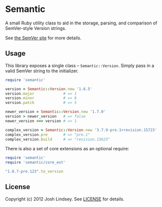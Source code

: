 Semantic
========

A small Ruby utility class to aid in the storage, parsing, and comparison of SemVer-style Version strings.

See [the SemVer site](http://semver.org) for more details.

Usage
-----

This library exposes a single class – `Semantic::Version`. Simply pass in a valid SemVer string to
the initializer.

```ruby
require 'semantic'

version = Semantic::Version.new '1.6.5'
version.major             # => 1
version.minor             # => 6
version.patch             # => 5

newer_version = Semantic::Version.new '1.7.0'
version > newer_version   # => false
newer_version <=> version # => 1

complex_version = Semantic::Version.new '3.7.9-pre.1+revision.15723'
complex_version.pre       # => "pre.1"
complex_version.build     # => "revision.15623"
```

There is also a set of core extensions as an optional require:

```ruby
require 'semantic'
require 'semantic/core_ext'

"1.8.7-pre.123".to_version
```

License
-------
Copyright (c) 2012 Josh Lindsey. See [LICENSE](LICENSE) for details.

